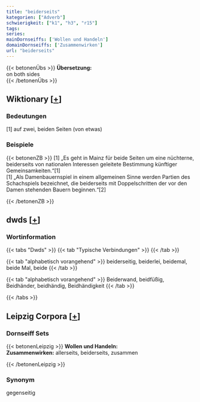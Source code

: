 ```yaml
---
title: "beiderseits"
kategorien: ["Adverb"]
schwierigkeit: ["k1", "h3", "r15"]
tags:
series:
mainDornseiffs: ['Wollen und Handeln']
domainDornseiffs: ['Zusammenwirken']
url: "beiderseits"
---
```


{{< betonenÜbs >}}
**Übersetzung:**  
on both sides  
{{< /betonenÜbs >}}

## Wiktionary [[+](https://de.wiktionary.org/wiki/beiderseits)]

### Bedeutungen
[1] auf zwei, beiden Seiten (von etwas)  

### Beispiele
{{< betonenZB >}}
[1] „Es geht in Mainz für beide Seiten um eine nüchterne, beiderseits von nationalen Interessen geleitete Bestimmung künftiger Gemeinsamkeiten.“[1]  
[1] „Als Damenbauernspiel in einem allgemeinen Sinne werden Partien des Schachspiels bezeichnet, die beiderseits mit Doppelschritten der vor den Damen stehenden Bauern beginnen.“[2]  

{{< /betonenZB >}}


## dwds [[+](https://www.dwds.de/wb/beiderseits)]

### Wortinformation
{{< tabs "Dwds" >}}
{{< tab "Typische Verbindungen" >}}
{{< /tab >}}

{{< tab "alphabetisch vorangehend" >}}
beiderseitig, beiderlei, beidemal, beide Mal, beide
{{< /tab >}}

{{< tab "alphabetisch vorangehend" >}}
Beiderwand, beidfüßig, Beidhänder, beidhändig, Beidhändigkeit
{{< /tab >}}

{{< /tabs >}}

## Leipzig Corpora [[+](https://corpora.uni-leipzig.de/en/res?word=beiderseits&corpusId=deu_newscrawl-public_2018)]

### Dornseiff Sets
{{< betonenLeipzig >}}
**Wollen und Handeln:**  
**Zusammenwirken:** allerseits, beiderseits, zusammen  

{{< /betonenLeipzig >}}

### Synonym
gegenseitig

